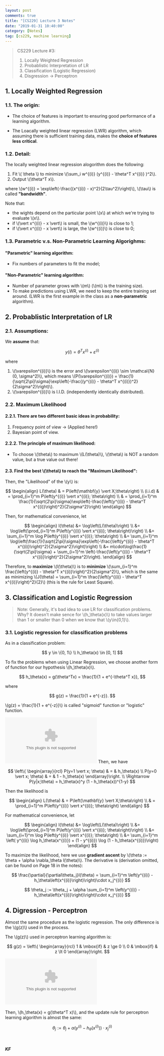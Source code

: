 ```yaml
---
layout: post
comments: true
title: "[CS229] Lecture 3 Notes"
date: "2019-01-31 10:40:00"
category: [Notes]
tag: [cs229, machine learning]
---
```


> CS229 Lecture #3:
> 1. Locally Weighted Regression
> 2. Probablistic Interpretation of LR
> 3. Classification (Logistic Regression)
> 4. Disgression -> Perceptron

<!--more-->

## 1. Locally Weighted Regression
### 1.1. The origin:
- The choice of features is important to ensuring good performance of a learning algorithm.

- The Loacally weighted linear regression (LWR) algorithm, which assuming there is sufficient training data, makes the **choice of features less critical**.

### 1.2. Detail:
The locally weighted linear regression alogorithm does the following:
1. Fit \\( \theta \\) to minimize \\(\sum_i w^{(i)} (y^{(i)} - \theta^T x^{(i)} )^2\\).
2. Output \\(\theta^T x\\).

where \\(w^{(i)} = \exp\left(-\frac{(x^{(i)} - x)^2}{2\tau^2}\right)\\), \\(\tau\\) is called **"bandwidth"**.

Note that:
- the wights depend on the particular point \\(x\\) at which we're trying to evaluate \\(x\\).
- if \\(\vert x^{(i)} - x \vert\\) is small, the \\(w^{(i)}\\) is close to 1;
- if \\(\vert x^{(i)} - x \vert\\) is large, the \\(w^{(i)}\\) is close to 0;

### 1.3. Parametric v.s. Non-Parametric Learning Algorighms:
#### "Parametric" learning algorithm: 
- Fix numbers of parameters to fit the model;

#### "Non-Parametric" learning algorithm: 
- Number of parameter grows with \\(m\\) (\\(m\\) is the training size).
- To make predictions using LWR, we need to keep the entire training set around. (LWR is the first example in the class as a **non-parametric** algorithm).

## 2. Probablistic Interpretation of LR
### 2.1. Assumptions:
We **assume** that:

$$y{(i)} = \theta^T x^{(i)} + \varepsilon^{(i)}$$

where 
1. \\(\varepsilon^{(i)}\\) is the error and \\(\varepsilon^{(i)} \sim \mathcal{N}(0, \sigma^2)\\), which means \\(P(\varepsilon^{(i)}) = \frac{1}{\sqrt{2\pi}\sigma}\exp\left(-\frac{(y^{(i)} - \theta^T x^{(i)})^2}{2\sigma^2}\right)\\).
2. \\(\varepsilon^{(i)}\\) is I.I.D. (independently identically distributed).

### 2.2. Maximum Likelihood
#### 2.2.1. There are two different basic ideas in probability:
1. Frequency point of view -> (Applied here!)
2. Bayesian point of view.

#### 2.2.2. The principle of maximum likelihood:
- To choose \\(\theta\\) to maximum \\(L(\theta)\\), \\(\theta\\) is NOT a random value, but a true value out there!

#### 2.3. Find the best \\(\theta\\) to reach the "Maximum Likelihood":
Then, the "Likelihood" of the \\(y\\) is:

$$
\begin{align}
L(\theta) & = P\left(\mathbf{y} \vert X;\theta\right) \\
(i.i.d) & = \prod_{i=1}^m P\left(y^{(i)} \vert x^{(i)}; \theta\right) \\
& = \prod_{i=1}^m \frac{1}{\sqrt{2\pi}\sigma}\exp\left(-\frac{\left(y^{(i)} - \theta^T x^{(i)}\right)^2}{2\sigma^2}\right)
\end{align}
$$

Then, for mathematical convenience, let

$$
\begin{align}
l(\theta) &= \log\left(L(\theta)\right) \\
&= \log\left(\prod_{i=1}^m P\left(y^{(i)} \vert x^{(i)}; \theta\right)\right) \\
&= \sum_{i=1}^m \log P\left(y^{(i)} \vert x^{(i)}; \theta\right) \\
&= \sum_{i=1}^m \log\left(\frac{1}{\sqrt{2\pi}\sigma}\exp\left(-\frac{\left(y^{(i)} - \theta^T x^{(i)}\right)^2}{2\sigma^2}\right)\right) \\
&= m\cdot\log\frac{1}{\sqrt{2\pi}\sigma} + \sum_{i=1}^m \left(-\frac{\left(y^{(i)} - \theta^T x^{(i)}\right)^2}{2\sigma^2}\right).
\end{align}
$$

Therefore, to **maximize** \\(l(\theta)\\) is to **minimize** \\(\sum_{i=1}^m \frac{\left(y^{(i)} - \theta^T x^{(i)}\right)^2}{2\sigma^2}\\), which is the same as minimizing \\(J(\theta) = \sum_{i=1}^m \frac{\left(y^{(i)} - \theta^T x^{(i)}\right)^2}{2}\\) (this is the rule for Least Square).

## 3. Classification and Logistic Regression
> Note: 
> Generally, it's bad idea to use LR for classification problems.
> Why? It doesn't make sence for \\(h_\theta(x)\\) to take values larger than 1 or smaller than 0 when we know that \\(y\in\{0,1\}\\).

### 3.1. Logistic regression for classification problems
As in a classification problem: 

$$ 
y \in \{0, 1\} \\
h_\theta(x) \in [0, 1]
$$ 

To fix the problems when using Linear Regression, we choose another form of function for our hypothesis \\(h_\theta(x)\\).

$$
h_\theta(x) = g(\theta^Tx) = \frac{1}{1 + e^{-\theta^T x}},
$$

where

$$
g(z) = \frac{1}{1 + e^{-z}}.
$$

\\(g(z) = \frac{1}{1 + e^{-z}}\\) is called "sigmoid" function or "logistic" function.

![](/public/img/20190212_sigmoid_function.eps)
Then, we have

$$
\left\{ \begin{array}{rcl} 
P(y=1 \vert x; \theta) & = & h_\theta(x) \\
P(y=0 \vert x; \theta) & = & 1 - h_\theta(x)
\end{array}\right. \\
\Rightarrow P(y|x;\theta) = h_\theta(x)^y (1 - h_\theta(x))^{1-y}
$$

Then the likelihood is

$$
\begin{align}
L(\theta) & = P\left(\mathbf{y} \vert X;\theta\right) \\
& = \prod_{i=1}^m P\left(y^{(i)} \vert x^{(i)}; \theta\right)
\end{align}
$$

For mathematical convenience, let

$$
\begin{align}
l(\theta) &= \log\left(L(\theta)\right) \\
&= \log\left(\prod_{i=1}^m P\left(y^{(i)} \vert x^{(i)}; \theta\right)\right) \\
&= \sum_{i=1}^m \log P\left(y^{(i)} \vert x^{(i)}; \theta\right) \\
&= \sum_{i=1}^m \left( y^{(i)} \log h_\theta(x^{(i)}) + (1 - y^{(i)}) \log (1 - h_\theta(x^{(i)})\right)
\end{align}
$$

To maximize the likelihood, here we use **gradient ascent** by \\(\theta := \theta + \alpha \nabla_\theta l(\theta)\\). The derivative is (derivation omitted, can be found on Page 18 in the notes):

$$
\frac{\partial}{\partial\theta_j}l(\theta) = \sum_{i=1}^m \left(y^{(i)} - h_\theta\left(x^{(i)}\right)\right)\cdot x_j^{(i)}
$$

$$
\theta_j := \theta_j + \alpha \sum_{i=1}^m \left(y^{(i)} - h_\theta\left(x^{(i)}\right)\right)\cdot x_j^{(i)}
$$

## 4. Digression - Perceptron
Almost the same procedure as the logistic regression. The only difference is the \\(g(z)\\) used in the process.

The \\(g(z)\\) used in perceptron learning algorithm is:

$$
g(z) = \left\{ \begin{array}{rcl} 
1 & \mbox{if} & z \ge 0 \\
0 & \mbox{if} & z \lt 0
\end{array}\right.
$$

![](/public/img/20190212_perceptron_function.eps)

Then, \\(h_\theta(x) = g(\theta^T x)\\), and the update rule for perceptron learning algorithm is almost the same:

$$
\theta_j := \theta_j + \alpha \left(y^{(i)} - h_\theta\left(x^{(i)}\right)\right)\cdot x_j^{(i)}
$$

<br><br>***KF***
